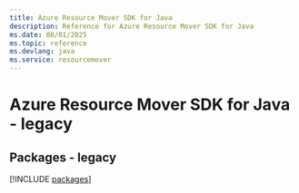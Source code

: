 ```yaml
---
title: Azure Resource Mover SDK for Java
description: Reference for Azure Resource Mover SDK for Java
ms.date: 08/01/2025
ms.topic: reference
ms.devlang: java
ms.service: resourcemover
---
```

# Azure Resource Mover SDK for Java - legacy
## Packages - legacy
[!INCLUDE [packages](resource-mover-index.md)]